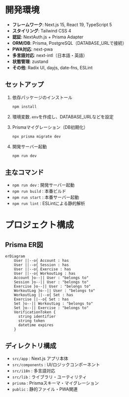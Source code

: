 # 開発環境

- **フレームワーク**: Next.js 15, React 19, TypeScript 5
- **スタイリング**: Tailwind CSS 4
- **認証**: NextAuth.js + Prisma Adapter
- **ORM/DB**: Prisma, PostgreSQL（DATABASE_URLで接続）
- **PWA対応**: next-pwa
- **多言語対応**: next-intl（日本語・英語）
- **状態管理**: zustand
- **その他**: Radix UI, dayjs, date-fns, ESLint

## セットアップ

1. 依存パッケージのインストール

   ```bash
   npm install
   ```

2. 環境変数`.env`を作成し、DATABASE_URLなどを設定

3. Prismaマイグレーション（DB初期化）

   ```bash
   npx prisma migrate dev
   ```

4. 開発サーバー起動

   ```bash
   npm run dev
   ```

## 主なコマンド

- `npm run dev` : 開発サーバー起動
- `npm run build` : 本番ビルド
- `npm run start` : 本番サーバー起動
- `npm run lint` : ESLintによる静的解析

# プロジェクト構成

## Prisma ER図

```mermaid
erDiagram
    User ||--o{ Account : has
    User ||--o{ Session : has
    User ||--o{ Exercise : has
    User ||--o{ WorkoutLog : has
    Account }o--|| User : "belongs to"
    Session }o--|| User : "belongs to"
    Exercise }o--|| User : "belongs to"
    WorkoutLog }o--|| User : "belongs to"
    WorkoutLog ||--o{ Set : has
    Exercise ||--o{ Set : has
    Set }o--|| WorkoutLog : "belongs to"
    Set }o--|| Exercise : "belongs to"
    VerificationToken {
      string identifier
      string token
      datetime expires
    }
```

## ディレクトリ構成

- `src/app` : Next.js アプリ本体
- `src/components` : UI/ロジックコンポーネント
- `src/i18n` : 多言語対応
- `src/lib` : ライブラリ・ユーティリティ
- `prisma` : Prismaスキーマ・マイグレーション
- `public` : 静的ファイル・PWA関連